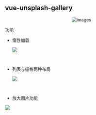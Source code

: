 ## vue-unsplash-gallery

<p align="center">
    <img src="http://ok7n02kz6.bkt.clouddn.com/Fg4b0gD4eaJ5Vod49xpZ8oGxjDY0.png" alt="images">
</p>  


功能
- 惰性加载

  ![](http://ok7n02kz6.bkt.clouddn.com/ljEFP31Lci-NfMXDrLNAdjLIXEky.gif)

  ​

- 列表与栅格两种布局

  ![](http://ok7n02kz6.bkt.clouddn.com/FnWWwCPT5YdiwYmmT8Xmj-ib4cVQ.gif)

  ​

- 放大图片功能

![](http://ok7n02kz6.bkt.clouddn.com/FjyAoUsD01LydZ74bB3xMe0BtApQ.gif)


